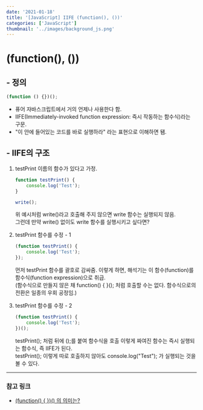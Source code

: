 ```yaml
---
date: '2021-01-18'
title: '[JavaScript] IIFE (function(), ())'
categories: ['JavaScript']
thumbnail: '../images/background_js.png'
---
```


# (function(), ())

## - 정의

```js
(function () {})();
```

-   퓨어 자바스크립트에서 거의 언제나 사용한다 함.
-   IIFE(Immediately-invoked function expression: 즉시 작동하는 함수식)라는 구문.
-   "이 안에 들어있는 코드를 바로 실행하라" 라는 표현으로 이해하면 됌.

## - IIFE의 구조

1. testPrint 이름의 함수가 있다고 가정.

    ```js
    function testPrint() {
        console.log('Test');
    }

    write();
    ```

    위 예시처럼 write()라고 호출해 주지 않으면 write 함수는 실행되지 않음.  
    그런데 만약 write() 없이도 write 함수를 실행시키고 싶다면?

2. testPrint 함수를 수정 - 1

    ```js
    (function testPrint() {
        console.log('Test');
    });
    ```

    먼저 testPrint 함수를 괄호로 감싸줌.
    이렇게 하면, 해석기는 이 함수(function)를 함수식(function expression)으로 취급.  
    (함수식으로 만들지 않은 채 function() { }(); 처럼 호출할 수는 없다. 함수식으로의 전환은 일종의 우회 공정임.)

3. testPrint 함수를 수정 - 2
    ```js
    (function testPrint() {
        console.log('Test');
    })();
    ```
    testPrint(); 처럼 뒤에 ();를 붙여 함수식을 호출
    이렇게 짜여진 함수는 즉시 실행되는 함수식, 즉 IIFE가 된다.  
    testPrint(); 이렇게 따로 호출하지 않아도 console.log("Test"); 가 실행되는 것을 볼 수 있다.

<hr/>

### **참고 링크**

-   [(function() { })() 의 의미는?](https://findawayer.tistory.com/entry/IIE의-의미는)
